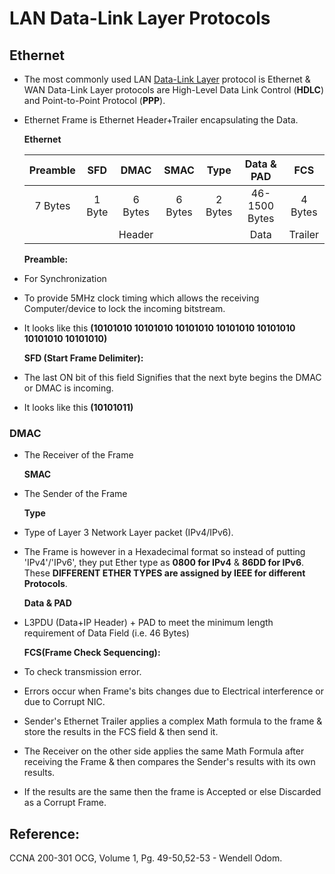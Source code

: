 # LAN Data-Link Layer Protocols

## Ethernet

* The most commonly used LAN [Data-Link Layer](untitled-18.md) protocol is Ethernet & WAN Data-Link Layer protocols are High-Level Data Link Control \(**HDLC**\) and Point-to-Point Protocol \(**PPP**\). 
* Ethernet Frame is Ethernet Header+Trailer encapsulating the Data.

  **Ethernet**

  | Preamble | SFD | DMAC | SMAC | Type | Data & PAD | FCS |
  | :---: | :---: | :---: | :---: | :---: | :---: | :---: |
  | 7 Bytes | 1 Byte | 6 Bytes | 6 Bytes | 2 Bytes | 46-1500 Bytes | 4 Bytes |
  |  |  | Header |  |  | Data | Trailer |

  **Preamble:**

* For Synchronization
* To provide 5MHz clock timing which allows the receiving Computer/device to lock the incoming bitstream.
* It looks like this **\(10101010 10101010 10101010 10101010 10101010 10101010 10101010\)**

  **SFD \(Start Frame Delimiter\):**

* The last ON bit of this field Signifies that the next byte begins the DMAC or DMAC is incoming.
* It looks like this **\(10101011\)**

### DMAC

* The Receiver of the Frame

  **SMAC**

* The Sender of the Frame

  **Type**

* Type of Layer 3 Network Layer packet \(IPv4/IPv6\).
* The Frame is however in a Hexadecimal format so instead of putting 'IPv4'/'IPv6', they put Ether type as **0800 for IPv4** & **86DD for IPv6**. These  **DIFFERENT ETHER TYPES are assigned by IEEE for different Protocols**.

  **Data & PAD**

* L3PDU \(Data+IP Header\) + PAD to meet the minimum length requirement of Data  Field \(i.e. 46 Bytes\)

  **FCS\(Frame Check Sequencing\):**

* To check transmission error.
* Errors occur when Frame's bits changes due to Electrical interference or due to Corrupt NIC.
* Sender's Ethernet Trailer applies a complex Math formula to the frame & store the results in the FCS field & then send it.
* The Receiver on the other side applies the same Math Formula after receiving the Frame & then compares the Sender's results with its own results.
* If the results are the same then the frame is Accepted or else Discarded as a Corrupt Frame.

## Reference:

CCNA 200-301 OCG, Volume 1, Pg. 49-50,52-53 - Wendell Odom.

